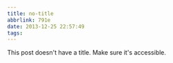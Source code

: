```yaml
---
title: no-title
abbrlink: 791e
date: 2013-12-25 22:57:49
tags:
---
```


This post doesn't have a title. Make sure it's accessible.
